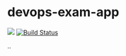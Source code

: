 # devops-exam-app
<a href="https://www.statuscake.com" title="Website Uptime Monitoring"><img src="https://app.statuscake.com/button/index.php?Track=5742658&Days=1&Design=1" /></a>
[![Build Status](https://travis-ci.com/alexander474/devops-exam-app.svg?token=Jcye5ttDhAMRpUM3Ca28&branch=master)](https://travis-ci.com/alexander474/devops-exam-app)

..